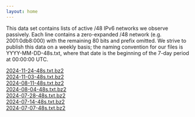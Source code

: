 ```yaml
---
layout: home
---
```


This data set contains lists of active /48 IPv6 networks we observe passively.
Each line contains a zero-expanded /48 network (e.g. 2001:0db8:000) with the
remaining 80 bits and prefix omitted. We strive to publish this data on a
weekly basis; the naming convention for our files is YYYY-MM-DD-48s.txt, where
that date is the beginning of the 7-day period at 00:00:00 UTC.

<!-- [](data/prefixes/)<br> -->
[2024-11-24-48s.txt.bz2](data/prefixes/2024-11-24-48s.txt.bz2)<br>
[2024-11-03-48s.txt.bz2](data/prefixes/2024-11-03-48s.txt.bz2)<br>
[2024-08-11-48s.txt.bz2](data/prefixes/2024-08-11-48s.txt.bz2)<br>
[2024-08-04-48s.txt.bz2](data/prefixes/2024-08-04-48s.txt.bz2)<br>
[2024-07-28-48s.txt.bz2](data/prefixes/2024-07-28-48s.txt.bz2)<br>
[2024-07-14-48s.txt.bz2](data/prefixes/2024-07-14-48s.txt.bz2)<br>
[2024-07-07-48s.txt.bz2](data/prefixes/2024-07-07-48s.txt.bz2)<br>
